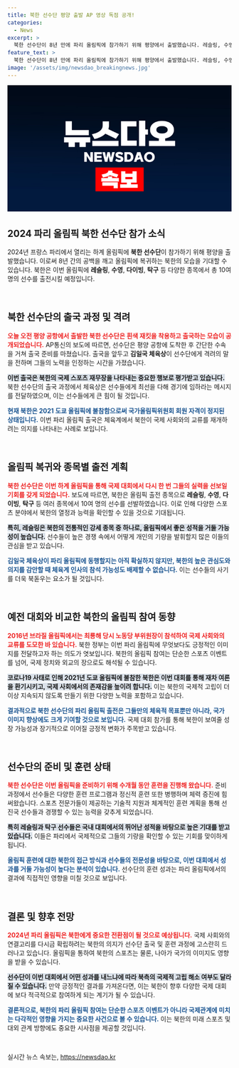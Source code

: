 ```yaml
---
title: 북한 선수단 평양 출발 AP 영상 독점 공개!
categories:
  - News
excerpt: >
  북한 선수단이 8년 만에 파리 올림픽에 참가하기 위해 평양에서 출발했습니다. 레슬링, 수영 등 10여 종목에 출전하며, 김일국 체육상도 격려의 모습을 보였습니다. 과연 북한이 올림픽에서 어떤 성과를 낼지 주목됩니다!
feature_text: >
  북한 선수단이 8년 만에 파리 올림픽에 참가하기 위해 평양에서 출발했습니다. 레슬링, 수영 등 10여 종목에 출전하며, 김일국 체육상도 격려의 모습을 보였습니다. 과연 북한이 올림픽에서 어떤 성과를 낼지 주목됩니다!
image: '/assets/img/newsdao_breakingnews.jpg'
---
```


<p><img src="/assets/img/newsdao_breakingnews.jpg" alt="flaretime 속보" /></p>

<h2 data-ke-size="size26">2024 파리 올림픽 북한 선수단 참가 소식</h2>

<p data-ke-size="size16">2024년 프랑스 파리에서 열리는 하계 올림픽에 <b>북한 선수단</b>이 참가하기 위해 평양을 출발했습니다. 이로써 8년 간의 공백을 깨고 올림픽에 복귀하는 북한의 모습을 기대할 수 있습니다. 북한은 이번 올림픽에 <b>레슬링</b>, <b>수영</b>, <b>다이빙</b>, <b>탁구</b> 등 다양한 종목에서 총 10여 명의 선수를 출전시킬 예정입니다.</p>

<p data-ke-size="size16">&nbsp;</p>

<h2 data-ke-size="size26">북한 선수단의 출국 과정 및 격려</h2>

<p><b><span style="color: #ee2323;">오늘 오전 평양 공항에서 출발한 북한 선수단은 흰색 재킷을 착용하고 출국하는 모습이 공개되었습니다.</span></b> AP통신의 보도에 따르면, 선수단은 평양 공항에 도착한 후 간단한 수속을 거쳐 출국 준비를 마쳤습니다. 출국을 앞두고 <b>김일국 체육상</b>이 선수단에게 격려의 말을 전하며 그들의 노력을 인정하는 시간을 가졌습니다.</p>

<p><b><span style="background-color: #21538527;">이번 출국은 북한의 국제 스포츠 재무장을 나타내는 중요한 행보로 평가받고 있습니다.</span></b> 북한 선수단의 출국 과정에서 체육상은 선수들에게 최선을 다해 경기에 임하라는 메시지를 전달하였으며, 이는 선수들에게 큰 힘이 될 것입니다.</p>

<p><b><span style="color: #1a5490;">현재 북한은 2021 도쿄 올림픽에 불참함으로써 국가올림픽위원회 회원 자격이 정지된 상태입니다.</span></b> 이번 파리 올림픽 출국은 체육계에서 북한이 국제 사회와의 교류를 재개하려는 의지를 나타내는 사례로 보입니다.</p>

<p data-ke-size="size16">&nbsp;</p>

<h2 data-ke-size="size26">올림픽 복귀와 종목별 출전 계획</h2>

<p><b><span style="color: #ee2323;">북한 선수단은 이번 하계 올림픽을 통해 국제 대회에서 다시 한 번 그들의 실력을 선보일 기회를 갖게 되었습니다.</span></b> 보도에 따르면, 북한은 올림픽 출전 종목으로 <b>레슬링</b>, <b>수영</b>, <b>다이빙</b>, <b>탁구</b> 등 여러 종목에서 10여 명의 선수를 선발하였습니다. 이로 인해 다양한 스포츠 분야에서 북한의 열정과 능력을 확인할 수 있을 것으로 기대됩니다.</p>

<p><b><span style="background-color: #21538527;">특히, 레슬링은 북한의 전통적인 강세 종목 중 하나로, 올림픽에서 좋은 성적을 거둘 가능성이 높습니다.</span></b> 선수들이 높은 경쟁 속에서 어떻게 개인의 기량을 발휘할지 많은 이들의 관심을 받고 있습니다.</p>

<p><b><span style="color: #1a5490;">김일국 체육상이 파리 올림픽에 동행할지는 아직 확실하지 않지만, 북한의 높은 관심도와 의지를 감안할 때 체육계 인사의 참석 가능성도 배제할 수 없습니다.</span></b> 이는 선수들의 사기를 더욱 북돋우는 요소가 될 것입니다.</p>

<p data-ke-size="size16">&nbsp;</p>

<h2 data-ke-size="size26">예전 대회와 비교한 북한의 올림픽 참여 동향</h2>

<p><b><span style="color: #ee2323;">2016년 브라질 올림픽에서는 최룡해 당시 노동당 부위원장이 참석하여 국제 사회와의 교류를 도모한 바 있습니다.</span></b> 북한 정부는 이번 파리 올림픽에 무엇보다도 긍정적인 이미지를 전달하고자 하는 의도가 엿보입니다. 북한의 올림픽 참여는 단순한 스포츠 이벤트를 넘어, 국제 정치와 외교의 장으로도 해석될 수 있습니다.</p>

<p><b><span style="background-color: #21538527;">코로나19 사태로 인해 2021년 도쿄 올림픽에 불참한 북한은 이번 대회를 통해 재차 여론을 환기시키고, 국제 사회에서의 존재감을 높이려 합니다.</span></b> 이는 북한의 국제적 고립이 더 이상 지속되지 않도록 만들기 위한 다양한 노력을 포함하고 있습니다.</p>

<p><b><span style="color: #1a5490;">결과적으로 북한 선수단의 파리 올림픽 출전은 그들만의 체육적 목표뿐만 아니라, 국가 이미지 향상에도 크게 기여할 것으로 보입니다.</span></b> 국제 대회 참가를 통해 북한이 보여줄 성장 가능성과 장기적으로 이어질 긍정적 변화가 주목받고 있습니다.</p>

<p data-ke-size="size16">&nbsp;</p>

<h2 data-ke-size="size26">선수단의 준비 및 훈련 상태</h2>

<p><b><span style="color: #ee2323;">북한 선수단은 이번 올림픽을 준비하기 위해 수개월 동안 훈련을 진행해 왔습니다.</span></b> 준비 과정에서 선수들은 다양한 훈련 프로그램과 정신적 훈련 또한 병행하며 체력 증진에 힘써왔습니다. 스포츠 전문가들이 제공하는 기술적 지원과 체계적인 훈련 계획을 통해 선진국 선수들과 경쟁할 수 있는 능력을 갖추게 되었습니다.</p>

<p><b><span style="background-color: #21538527;">특히 레슬링과 탁구 선수들은 국내 대회에서의 뛰어난 성적을 바탕으로 높은 기대를 받고 있습니다.</span></b> 이들은 파리에서 국제적으로 그들의 기량을 확인할 수 있는 기회를 맞이하게 됩니다.</p>

<p><b><span style="color: #1a5490;">올림픽 훈련에 대한 북한의 접근 방식과 선수들의 전문성을 바탕으로, 이번 대회에서 성과를 거둘 가능성이 높다는 분석이 있습니다.</span></b> 선수단의 훈련 성과는 파리 올림픽에서의 결과에 직접적인 영향을 미칠 것으로 보입니다.</p>

<p data-ke-size="size16">&nbsp;</p>

<h2 data-ke-size="size26">결론 및 향후 전망</h2>

<p><b><span style="color: #ee2323;">2024년 파리 올림픽은 북한에게 중요한 전환점이 될 것으로 예상됩니다.</span></b> 국제 사회와의 연결고리를 다시금 확립하려는 북한의 의지가 선수단 출국 및 훈련 과정에 고스란히 드러나고 있습니다. 올림픽을 통하여 북한의 스포츠는 물론, 나아가 국가의 이미지도 영향을 받을 수 있습니다.</p>

<p><b><span style="background-color: #21538527;">선수단이 이번 대회에서 어떤 성과를 내느냐에 따라 북측의 국제적 고립 해소 여부도 달라질 수 있습니다.</span></b> 만약 긍정적인 결과를 가져온다면, 이는 북한이 향후 다양한 국제 대회에 보다 적극적으로 참여하게 되는 계기가 될 수 있습니다.</p>

<p><b><span style="color: #1a5490;">결론적으로, 북한의 파리 올림픽 참여는 단순한 스포츠 이벤트가 아니라 국제관계에 미치는 다각적인 영향을 가지는 중요한 사건으로 볼 수 있습니다.</span></b> 이는 북한의 미래 스포츠 및 대외 관계 방향에도 중요한 시사점을 제공할 것입니다.</p>

<p data-ke-size="size16">&nbsp;</p>
실시간 뉴스 속보는, <a href="https://newsdao.kr" rel="dofollow">https://newsdao.kr</a>


